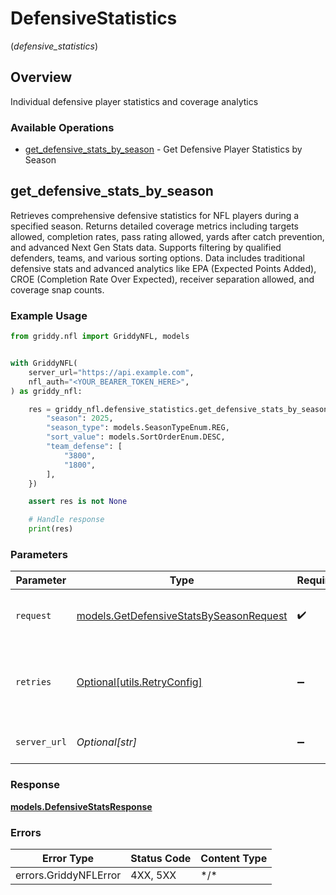 # DefensiveStatistics
(*defensive_statistics*)

## Overview

Individual defensive player statistics and coverage analytics

### Available Operations

* [get_defensive_stats_by_season](#get_defensive_stats_by_season) - Get Defensive Player Statistics by Season

## get_defensive_stats_by_season

Retrieves comprehensive defensive statistics for NFL players during a specified season. Returns detailed coverage metrics including targets allowed, completion rates, pass rating allowed, yards after catch prevention, and advanced Next Gen Stats data. Supports filtering by qualified defenders, teams, and various sorting options. Data includes traditional defensive stats and advanced analytics like EPA (Expected Points Added), CROE (Completion Rate Over Expected), receiver separation allowed, and coverage snap counts.

### Example Usage

<!-- UsageSnippet language="python" operationID="getDefensiveStatsBySeason" method="get" path="/api/secured/stats/defense/nearest/season" -->
```python
from griddy.nfl import GriddyNFL, models


with GriddyNFL(
    server_url="https://api.example.com",
    nfl_auth="<YOUR_BEARER_TOKEN_HERE>",
) as griddy_nfl:

    res = griddy_nfl.defensive_statistics.get_defensive_stats_by_season(request={
        "season": 2025,
        "season_type": models.SeasonTypeEnum.REG,
        "sort_value": models.SortOrderEnum.DESC,
        "team_defense": [
            "3800",
            "1800",
        ],
    })

    assert res is not None

    # Handle response
    print(res)

```

### Parameters

| Parameter                                                                                   | Type                                                                                        | Required                                                                                    | Description                                                                                 |
| ------------------------------------------------------------------------------------------- | ------------------------------------------------------------------------------------------- | ------------------------------------------------------------------------------------------- | ------------------------------------------------------------------------------------------- |
| `request`                                                                                   | [models.GetDefensiveStatsBySeasonRequest](../../models/getdefensivestatsbyseasonrequest.md) | :heavy_check_mark:                                                                          | The request object to use for the request.                                                  |
| `retries`                                                                                   | [Optional[utils.RetryConfig]](../../models/utils/retryconfig.md)                            | :heavy_minus_sign:                                                                          | Configuration to override the default retry behavior of the client.                         |
| `server_url`                                                                                | *Optional[str]*                                                                             | :heavy_minus_sign:                                                                          | An optional server URL to use.                                                              |

### Response

**[models.DefensiveStatsResponse](../../models/defensivestatsresponse.md)**

### Errors

| Error Type            | Status Code           | Content Type          |
| --------------------- | --------------------- | --------------------- |
| errors.GriddyNFLError | 4XX, 5XX              | \*/\*                 |